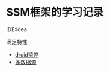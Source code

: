 # SSM框架的学习记录

IDE:Idea

满足特性
* [druid监控](https://www.cnblogs.com/bihanghang/p/10034406.html)
* [多数据源](https://www.cnblogs.com/bihanghang/p/10034267.html)
